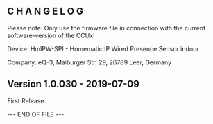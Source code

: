 C H A N G E L O G
-----------------

Please note: Only use the firmware file in connection with the current software-version of the CCUx!

Device:      HmIPW-SPI - Homematic IP Wired Presence Sensor indoor

Company:     eQ-3, Maiburger Str. 29, 26789 Leer, Germany



Version 1.0.030 - 2019-07-09
--------------------------------------------------------------

First Release.


--- END OF FILE ---
